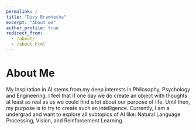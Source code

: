 ```yaml
---
permalink: /
title: "Divy Bramhecha"
excerpt: "About me"
author_profile: true
redirect_from: 
  - /about/
  - /about.html
---
```


About Me
======

My Inspiration in AI stems from my deep interests in Philosophy, Psychology and Engineering. I feel that if one day we do create an object with thoughts at least as real as us we could find a lot about our purpose of life. Until then, my purpose is to try to create such an intelligence. Currently, I am a undergrad and want to explore all subtopics of AI like: Natural Language Processing, Vision, and Reinforcement Learning.